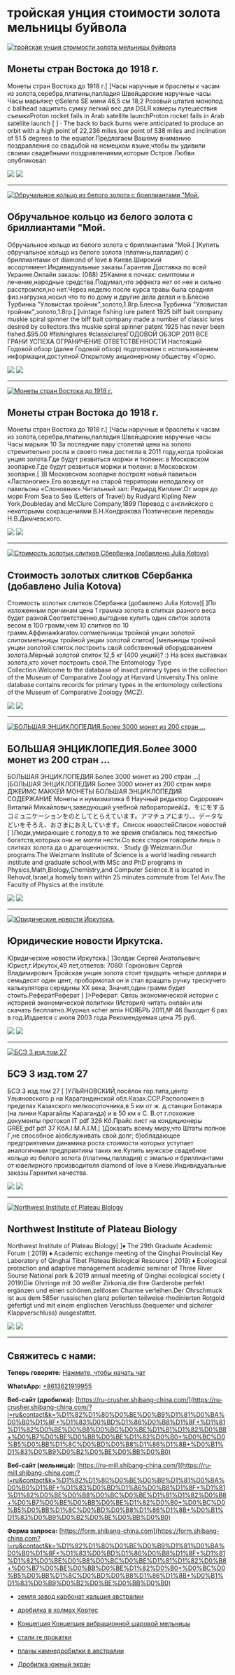 # тройская унция стоимости золота мельницы буйвола

<a href="https://swt.shibang-china.com/?l=ru&img&k=%D1%82%D1%80%D0%BE%D0%B9%D1%81%D0%BA%D0%B0%D1%8F+%D1%83%D0%BD%D1%86%D0%B8%D1%8F+%D1%81%D1%82%D0%BE%D0%B8%D0%BC%D0%BE%D1%81%D1%82%D0%B8+%D0%B7%D0%BE%D0%BB%D0%BE%D1%82%D0%B0+%D0%BC%D0%B5%D0%BB%D1%8C%D0%BD%D0%B8%D1%86%D1%8B+%D0%B1%D1%83%D0%B9%D0%B2%D0%BE%D0%BB%D0%B0" target="_blank">![тройская унция стоимости золота мельницы буйвола](http://static.shibang-china.com/all-800x300/1212.jpg)</a>

## Монеты стран Востока до 1918 г.
Монеты стран Востока до 1918 г.[ ]Часы наручные и браслеты к часам из золота,серебра,платины,палладия Швейцарские наручные часы Часы марьяжღ ღSelens SE мини 46,5 см 18,2 Розовый штатив монопод с ballhead защитить сумку легкий вес для DSLR камеры путешествия съемкиProton rocket fails in Arab satellite launchProton rocket fails in Arab satellite launch [ ]&nbsp;&#0183;&#32;The back to back burns were anticipated to produce an orbit with a high point of 22,236 miles,low point of 538 miles and inclination of 51.5 degrees to the equator.Предлагаем Вашему вниманию поздравления со свадьбой на немецком языке,чтобы вы удивили своими свадебными поздравлениями,которые Остров Любви опубликовал


<a href="https://whatsapp.shibangsoft.com/WhatsApp.php" target="_blank" title="WhatsApp">![](http://static.shibang-china.com/icon/whatsapp.png)</a> <a href="https://swt.shibang-china.com/?l=ru&icon&k=%D1%82%D1%80%D0%BE%D0%B9%D1%81%D0%BA%D0%B0%D1%8F+%D1%83%D0%BD%D1%86%D0%B8%D1%8F+%D1%81%D1%82%D0%BE%D0%B8%D0%BC%D0%BE%D1%81%D1%82%D0%B8+%D0%B7%D0%BE%D0%BB%D0%BE%D1%82%D0%B0+%D0%BC%D0%B5%D0%BB%D1%8C%D0%BD%D0%B8%D1%86%D1%8B+%D0%B1%D1%83%D0%B9%D0%B2%D0%BE%D0%BB%D0%B0" target="_blank">![](http://static.shibang-china.com/icon/chat-ru.png)</a>

---

<a href="https://swt.shibang-china.com/?l=ru&img&k=%D1%82%D1%80%D0%BE%D0%B9%D1%81%D0%BA%D0%B0%D1%8F+%D1%83%D0%BD%D1%86%D0%B8%D1%8F+%D1%81%D1%82%D0%BE%D0%B8%D0%BC%D0%BE%D1%81%D1%82%D0%B8+%D0%B7%D0%BE%D0%BB%D0%BE%D1%82%D0%B0+%D0%BC%D0%B5%D0%BB%D1%8C%D0%BD%D0%B8%D1%86%D1%8B+%D0%B1%D1%83%D0%B9%D0%B2%D0%BE%D0%BB%D0%B0" target="_blank">![Обручальное кольцо из белого золота с бриллиантами &quot;Мой.](http://static.shibang-china.com/all-800x300/1282.jpg)</a>

## Обручальное кольцо из белого золота с бриллиантами &quot;Мой.
Обручальное кольцо из белого золота с бриллиантами &quot;Мой.[ ]Купить обручальное кольцо из белого золота (платины,палладия) с бриллиантами от diamond of love в Киеве.Широкий ассортимент.Индивидуальные заказы.Гарантия.Доставка по всей Украине.Онлайн заказы: (068) 25Камни в почках: симптомы и лечение,народные средства.Подумал,что эффекта нет от нее и сильно расстроился,но нет.Через неделю после курса травы была средняя физ.нагрузка,носил что то по дому и другие дела делал и в.Блесна Турбинка &quot;Уловистая тройник&quot;,золото,1.8гр.Блесна Турбинка &quot;Уловистая тройник&quot;,золото,1.8гр.[ ]vintage fishing lure patent 1925 biff bait company muskie spiral spinner the biff bait company made a number of classic lures desired by collectors.this muskie spiral spinner patent 1925 has never been fished.$95.00 #fishinglures #classicluresГОДОВОЙ ОБЗОР 2011 ВСЕ ГРАНИ УСПЕХА ОГРАНИЧЕНИЕ ОТВЕТСТВЕННОСТИ Настоящий Годовой обзор (далее Годовой обзор) подготовлен с использованием информации,доступной Открытому акционерному обществу &#171;Горно.


<a href="https://whatsapp.shibangsoft.com/WhatsApp.php" target="_blank" title="WhatsApp">![](http://static.shibang-china.com/icon/whatsapp.png)</a> <a href="https://swt.shibang-china.com/?l=ru&icon&k=%D1%82%D1%80%D0%BE%D0%B9%D1%81%D0%BA%D0%B0%D1%8F+%D1%83%D0%BD%D1%86%D0%B8%D1%8F+%D1%81%D1%82%D0%BE%D0%B8%D0%BC%D0%BE%D1%81%D1%82%D0%B8+%D0%B7%D0%BE%D0%BB%D0%BE%D1%82%D0%B0+%D0%BC%D0%B5%D0%BB%D1%8C%D0%BD%D0%B8%D1%86%D1%8B+%D0%B1%D1%83%D0%B9%D0%B2%D0%BE%D0%BB%D0%B0" target="_blank">![](http://static.shibang-china.com/icon/chat-ru.png)</a>

---

<a href="https://swt.shibang-china.com/?l=ru&img&k=%D1%82%D1%80%D0%BE%D0%B9%D1%81%D0%BA%D0%B0%D1%8F+%D1%83%D0%BD%D1%86%D0%B8%D1%8F+%D1%81%D1%82%D0%BE%D0%B8%D0%BC%D0%BE%D1%81%D1%82%D0%B8+%D0%B7%D0%BE%D0%BB%D0%BE%D1%82%D0%B0+%D0%BC%D0%B5%D0%BB%D1%8C%D0%BD%D0%B8%D1%86%D1%8B+%D0%B1%D1%83%D0%B9%D0%B2%D0%BE%D0%BB%D0%B0" target="_blank">![Монеты стран Востока до 1918 г.](http://static.shibang-china.com/all-800x300/1007.jpg)</a>

## Монеты стран Востока до 1918 г.
Монеты стран Востока до 1918 г.[ ]Часы наручные и браслеты к часам из золота,серебра,платины,палладия Швейцарские наручные часы Часы марьяж 10 За последние пару столетий цена на золото стремительно росла и своего пика достигла в 2011 году,когда тройская унция золота.Где будут резвиться моржи и тюлени: в Московском зоопарке.Где будут резвиться моржи и тюлени: в Московском зоопарке.[ ]В Московском зоопарке построят новый павильон &#171;Ластоногие&#187;.Его возведут на старой территории неподалеку от павильона &#171;Слоновник&#187;.Читальный зал: Редьярд Киплинг.От моря до моря  From Sea to Sea (Letters of Travel) by Rudyard Kipling New York,Doubleday and McClure Company,1899 Перевод с английского с некоторыми сокращениями В.Н.Кондракова Поэтические переводы Н.В.Димчевского.


<a href="https://whatsapp.shibangsoft.com/WhatsApp.php" target="_blank" title="WhatsApp">![](http://static.shibang-china.com/icon/whatsapp.png)</a> <a href="https://swt.shibang-china.com/?l=ru&icon&k=%D1%82%D1%80%D0%BE%D0%B9%D1%81%D0%BA%D0%B0%D1%8F+%D1%83%D0%BD%D1%86%D0%B8%D1%8F+%D1%81%D1%82%D0%BE%D0%B8%D0%BC%D0%BE%D1%81%D1%82%D0%B8+%D0%B7%D0%BE%D0%BB%D0%BE%D1%82%D0%B0+%D0%BC%D0%B5%D0%BB%D1%8C%D0%BD%D0%B8%D1%86%D1%8B+%D0%B1%D1%83%D0%B9%D0%B2%D0%BE%D0%BB%D0%B0" target="_blank">![](http://static.shibang-china.com/icon/chat-ru.png)</a>

---

<a href="https://swt.shibang-china.com/?l=ru&img&k=%D1%82%D1%80%D0%BE%D0%B9%D1%81%D0%BA%D0%B0%D1%8F+%D1%83%D0%BD%D1%86%D0%B8%D1%8F+%D1%81%D1%82%D0%BE%D0%B8%D0%BC%D0%BE%D1%81%D1%82%D0%B8+%D0%B7%D0%BE%D0%BB%D0%BE%D1%82%D0%B0+%D0%BC%D0%B5%D0%BB%D1%8C%D0%BD%D0%B8%D1%86%D1%8B+%D0%B1%D1%83%D0%B9%D0%B2%D0%BE%D0%BB%D0%B0" target="_blank">![Стоимость золотых слитков Сбербанка (добавлено Julia Kotova)](http://static.shibang-china.com/all-800x300/942.jpg)</a>

## Стоимость золотых слитков Сбербанка (добавлено Julia Kotova)
Стоимость золотых слитков Сбербанка (добавлено Julia Kotova)[ ]По изложенным причинам цена 1 грамма золота в слитках разного веса будет разной.Соответственно,выгоднее купить один слиток золота весом в 100 грамм,чем 10 слитков по 10 грамм.Аффинажkaratov.comмельницы тройной унции золотой слитокмельницы тройной унции золотой слиток[ ]мельницы тройной унции золотой слиток.построить свой собственный оборудованием золота.Мерный золотой слиток 12,5 кг (400 унций)? :) На всех выставках золота,кто хочет построить свой.The Entomology Type Collection.Welcome to the database of insect primary types in the collection of the Museum of Comparative Zoology at Harvard University.This online database contains records for primary types in the entomology collections of the Museum of Comparative Zoology (MCZ).


<a href="https://whatsapp.shibangsoft.com/WhatsApp.php" target="_blank" title="WhatsApp">![](http://static.shibang-china.com/icon/whatsapp.png)</a> <a href="https://swt.shibang-china.com/?l=ru&icon&k=%D1%82%D1%80%D0%BE%D0%B9%D1%81%D0%BA%D0%B0%D1%8F+%D1%83%D0%BD%D1%86%D0%B8%D1%8F+%D1%81%D1%82%D0%BE%D0%B8%D0%BC%D0%BE%D1%81%D1%82%D0%B8+%D0%B7%D0%BE%D0%BB%D0%BE%D1%82%D0%B0+%D0%BC%D0%B5%D0%BB%D1%8C%D0%BD%D0%B8%D1%86%D1%8B+%D0%B1%D1%83%D0%B9%D0%B2%D0%BE%D0%BB%D0%B0" target="_blank">![](http://static.shibang-china.com/icon/chat-ru.png)</a>

---

<a href="https://swt.shibang-china.com/?l=ru&img&k=%D1%82%D1%80%D0%BE%D0%B9%D1%81%D0%BA%D0%B0%D1%8F+%D1%83%D0%BD%D1%86%D0%B8%D1%8F+%D1%81%D1%82%D0%BE%D0%B8%D0%BC%D0%BE%D1%81%D1%82%D0%B8+%D0%B7%D0%BE%D0%BB%D0%BE%D1%82%D0%B0+%D0%BC%D0%B5%D0%BB%D1%8C%D0%BD%D0%B8%D1%86%D1%8B+%D0%B1%D1%83%D0%B9%D0%B2%D0%BE%D0%BB%D0%B0" target="_blank">![БОЛЬШАЯ ЭНЦИКЛОПЕДИЯ.Более 3000 монет из 200 стран …](http://static.shibang-china.com/all-800x300/1438.jpg)</a>

## БОЛЬШАЯ ЭНЦИКЛОПЕДИЯ.Более 3000 монет из 200 стран …
БОЛЬШАЯ ЭНЦИКЛОПЕДИЯ.Более 3000 монет из 200 стран …[ ]БОЛЬШАЯ ЭНЦИКЛОПЕДИЯ Более 3000 монет из 200 стран мира ДЖЕЙМС МАККЕЙ МОНЕТЫ БОЛЬШАЯ ЭНЦИКЛОПЕДИЯ СОДЕРЖАНИЕ Монеты и нумизматика 6 Научный редактор Сидорович Виталий Михайлович,заведующий учебной лабораториейは、をにをするコミュニケーションをのとしてとらえています。アマチュアにまり、、データなどいをそろえ、おさまにおえしています。Список новостейСписок новостей [ ]Люди,умирающие с голоду,в то же время сгибались под тяжестью богатств,которых они не могли нести.Со всех сторон говорили лишь о слитках золота да о драгоценностях.&nbsp;&#0183;&#32;Study @ Weizmann.Our programs.The Weizmann Institute of Science is a world leading research institute and graduate school,with MSc and PhD programs in Physics,Math,Biology,Chemistry,and Computer Science.It is located in Rehovot,Israel,a homely town within 25 minutes commute from Tel Aviv.The Faculty of Physics at the institute.


<a href="https://whatsapp.shibangsoft.com/WhatsApp.php" target="_blank" title="WhatsApp">![](http://static.shibang-china.com/icon/whatsapp.png)</a> <a href="https://swt.shibang-china.com/?l=ru&icon&k=%D1%82%D1%80%D0%BE%D0%B9%D1%81%D0%BA%D0%B0%D1%8F+%D1%83%D0%BD%D1%86%D0%B8%D1%8F+%D1%81%D1%82%D0%BE%D0%B8%D0%BC%D0%BE%D1%81%D1%82%D0%B8+%D0%B7%D0%BE%D0%BB%D0%BE%D1%82%D0%B0+%D0%BC%D0%B5%D0%BB%D1%8C%D0%BD%D0%B8%D1%86%D1%8B+%D0%B1%D1%83%D0%B9%D0%B2%D0%BE%D0%BB%D0%B0" target="_blank">![](http://static.shibang-china.com/icon/chat-ru.png)</a>

---

<a href="https://swt.shibang-china.com/?l=ru&img&k=%D1%82%D1%80%D0%BE%D0%B9%D1%81%D0%BA%D0%B0%D1%8F+%D1%83%D0%BD%D1%86%D0%B8%D1%8F+%D1%81%D1%82%D0%BE%D0%B8%D0%BC%D0%BE%D1%81%D1%82%D0%B8+%D0%B7%D0%BE%D0%BB%D0%BE%D1%82%D0%B0+%D0%BC%D0%B5%D0%BB%D1%8C%D0%BD%D0%B8%D1%86%D1%8B+%D0%B1%D1%83%D0%B9%D0%B2%D0%BE%D0%BB%D0%B0" target="_blank">![Юридические новости Иркутска.](http://static.shibang-china.com/all-800x300/237.jpg)</a>

## Юридические новости Иркутска.
Юридические новости Иркутска.[ ]Золдак Сергей Анатольевич: Юрист,г.Иркутск,49 лет,ответов: 7080: Горюнович Сергей Владимирович Тройская унция золота стоит тридцать четыре доллара и семьдесят один цент, пробормотал он и стал вращать ручку трескучего калькулятора середины ХХ века, Значит,один грамм будет стоить.РефератРеферат [ ]&gt;Реферат: Связь экономической истории с историей экономической политики (История) читать онлайн или скачать бесплатно.Журнал &#171;cher ami&#187; НОЯБРЬ 2011,№ 46 Выходит 6 раз в год.Издается с июля 2003 года.Рекомендуемая цена 75 руб.


<a href="https://whatsapp.shibangsoft.com/WhatsApp.php" target="_blank" title="WhatsApp">![](http://static.shibang-china.com/icon/whatsapp.png)</a> <a href="https://swt.shibang-china.com/?l=ru&icon&k=%D1%82%D1%80%D0%BE%D0%B9%D1%81%D0%BA%D0%B0%D1%8F+%D1%83%D0%BD%D1%86%D0%B8%D1%8F+%D1%81%D1%82%D0%BE%D0%B8%D0%BC%D0%BE%D1%81%D1%82%D0%B8+%D0%B7%D0%BE%D0%BB%D0%BE%D1%82%D0%B0+%D0%BC%D0%B5%D0%BB%D1%8C%D0%BD%D0%B8%D1%86%D1%8B+%D0%B1%D1%83%D0%B9%D0%B2%D0%BE%D0%BB%D0%B0" target="_blank">![](http://static.shibang-china.com/icon/chat-ru.png)</a>

---

<a href="https://swt.shibang-china.com/?l=ru&img&k=%D1%82%D1%80%D0%BE%D0%B9%D1%81%D0%BA%D0%B0%D1%8F+%D1%83%D0%BD%D1%86%D0%B8%D1%8F+%D1%81%D1%82%D0%BE%D0%B8%D0%BC%D0%BE%D1%81%D1%82%D0%B8+%D0%B7%D0%BE%D0%BB%D0%BE%D1%82%D0%B0+%D0%BC%D0%B5%D0%BB%D1%8C%D0%BD%D0%B8%D1%86%D1%8B+%D0%B1%D1%83%D0%B9%D0%B2%D0%BE%D0%BB%D0%B0" target="_blank">![БСЭ 3 изд.том 27](http://static.shibang-china.com/all-800x300/211.jpg)</a>

## БСЭ 3 изд.том 27
БСЭ 3 изд.том 27 [ ]УЛЬЯНОВСКИЙ,посёлок гор.типа,центр Ульяновского р на Карагандинской обл.Казах.ССР.Расположен в пределах Казахского мелкосопочника,в 5 км от ж. д.станции Ботакара (на линии Карагайлы Караганда) и в 50 км к С. В.от г.похожие документы протокол IT pdf 326 Кб.Прайс лист на кондиционеры GREE;pdf pdf 37 КбA.I.M.A.I.M.[ ]Доказать всему миру,что Штаты полное Г,не способное а)обслуживать свой долг; б)обладающее предприятиями динамика роста стоимости которых уступает аналогичным предприятиям таких же.Купить мужское свадебное кольцо из белого золота (платины,палладия) с эмалью и бриллиантами от ювелирного производителя diamond of love в Киеве.Индивидуальные заказы.Гарантия качества.


<a href="https://whatsapp.shibangsoft.com/WhatsApp.php" target="_blank" title="WhatsApp">![](http://static.shibang-china.com/icon/whatsapp.png)</a> <a href="https://swt.shibang-china.com/?l=ru&icon&k=%D1%82%D1%80%D0%BE%D0%B9%D1%81%D0%BA%D0%B0%D1%8F+%D1%83%D0%BD%D1%86%D0%B8%D1%8F+%D1%81%D1%82%D0%BE%D0%B8%D0%BC%D0%BE%D1%81%D1%82%D0%B8+%D0%B7%D0%BE%D0%BB%D0%BE%D1%82%D0%B0+%D0%BC%D0%B5%D0%BB%D1%8C%D0%BD%D0%B8%D1%86%D1%8B+%D0%B1%D1%83%D0%B9%D0%B2%D0%BE%D0%BB%D0%B0" target="_blank">![](http://static.shibang-china.com/icon/chat-ru.png)</a>

---

<a href="https://swt.shibang-china.com/?l=ru&img&k=%D1%82%D1%80%D0%BE%D0%B9%D1%81%D0%BA%D0%B0%D1%8F+%D1%83%D0%BD%D1%86%D0%B8%D1%8F+%D1%81%D1%82%D0%BE%D0%B8%D0%BC%D0%BE%D1%81%D1%82%D0%B8+%D0%B7%D0%BE%D0%BB%D0%BE%D1%82%D0%B0+%D0%BC%D0%B5%D0%BB%D1%8C%D0%BD%D0%B8%D1%86%D1%8B+%D0%B1%D1%83%D0%B9%D0%B2%D0%BE%D0%BB%D0%B0" target="_blank">![Northwest Institute of Plateau Biology](http://static.shibang-china.com/all-800x300/699.jpg)</a>

## Northwest Institute of Plateau Biology
Northwest Institute of Plateau Biology[ ]♦ The 29th Graduate Academic Forum ( 2019) ♦ Academic exchange meeting of the Qinghai Provincial Key Laboratory of Qinghai Tibet Plateau Biological Resource ( 2019) ♦ Ecological protection and adaptive management academic seminar of Three River Sourse National park &amp; 2019 annual meeting of Qinghai ecological society ( 2019)Die Ohrringe mit 30 wei&#223;er Zirkonia,die Ihre Garderobe perfekt erg&#228;nzen und einen sch&#246;nen,zeitlosen Charme verleihen.Der Ohrschmuck ist aus dem 585er russischen glanz polierten teilweise rhodinierten Rotgold gefertigt und mit einem englischen Verschluss (bequemer und sicherer Klappverschluss) ausgestattet.

<a href="https://whatsapp.shibangsoft.com/WhatsApp.php" target="_blank" title="WhatsApp">![](http://static.shibang-china.com/icon/whatsapp.png)</a> <a href="https://swt.shibang-china.com/?l=ru&icon&k=%D1%82%D1%80%D0%BE%D0%B9%D1%81%D0%BA%D0%B0%D1%8F+%D1%83%D0%BD%D1%86%D0%B8%D1%8F+%D1%81%D1%82%D0%BE%D0%B8%D0%BC%D0%BE%D1%81%D1%82%D0%B8+%D0%B7%D0%BE%D0%BB%D0%BE%D1%82%D0%B0+%D0%BC%D0%B5%D0%BB%D1%8C%D0%BD%D0%B8%D1%86%D1%8B+%D0%B1%D1%83%D0%B9%D0%B2%D0%BE%D0%BB%D0%B0" target="_blank">![](http://static.shibang-china.com/icon/chat-ru.png)</a>

---
## Свяжитесь с нами:

**Теперь говорите:** [Нажмите, чтобы начать чат](https://swt.shibang-china.com?l=ru&contact&k=%D1%82%D1%80%D0%BE%D0%B9%D1%81%D0%BA%D0%B0%D1%8F+%D1%83%D0%BD%D1%86%D0%B8%D1%8F+%D1%81%D1%82%D0%BE%D0%B8%D0%BC%D0%BE%D1%81%D1%82%D0%B8+%D0%B7%D0%BE%D0%BB%D0%BE%D1%82%D0%B0+%D0%BC%D0%B5%D0%BB%D1%8C%D0%BD%D0%B8%D1%86%D1%8B+%D0%B1%D1%83%D0%B9%D0%B2%D0%BE%D0%BB%D0%B0)

**WhatsApp:**  [+8613621919955](https://whatsapp.shibangsoft.com/WhatsApp.php)

**Веб-сайт (дробилка):** [https://ru-crusher.shibang-china.com/](https://ru-crusher.shibang-china.com/?l=ru&contact&k=%D1%82%D1%80%D0%BE%D0%B9%D1%81%D0%BA%D0%B0%D1%8F+%D1%83%D0%BD%D1%86%D0%B8%D1%8F+%D1%81%D1%82%D0%BE%D0%B8%D0%BC%D0%BE%D1%81%D1%82%D0%B8+%D0%B7%D0%BE%D0%BB%D0%BE%D1%82%D0%B0+%D0%BC%D0%B5%D0%BB%D1%8C%D0%BD%D0%B8%D1%86%D1%8B+%D0%B1%D1%83%D0%B9%D0%B2%D0%BE%D0%BB%D0%B0)

**Веб-сайт (мельница):** [https://ru-mill.shibang-china.com/](https://ru-mill.shibang-china.com/?l=ru&contact&k=%D1%82%D1%80%D0%BE%D0%B9%D1%81%D0%BA%D0%B0%D1%8F+%D1%83%D0%BD%D1%86%D0%B8%D1%8F+%D1%81%D1%82%D0%BE%D0%B8%D0%BC%D0%BE%D1%81%D1%82%D0%B8+%D0%B7%D0%BE%D0%BB%D0%BE%D1%82%D0%B0+%D0%BC%D0%B5%D0%BB%D1%8C%D0%BD%D0%B8%D1%86%D1%8B+%D0%B1%D1%83%D0%B9%D0%B2%D0%BE%D0%BB%D0%B0)

**Форма запроса:** [https://form.shibang-china.com](https://form.shibang-china.com?l=ru&contact&k=%D1%82%D1%80%D0%BE%D0%B9%D1%81%D0%BA%D0%B0%D1%8F+%D1%83%D0%BD%D1%86%D0%B8%D1%8F+%D1%81%D1%82%D0%BE%D0%B8%D0%BC%D0%BE%D1%81%D1%82%D0%B8+%D0%B7%D0%BE%D0%BB%D0%BE%D1%82%D0%B0+%D0%BC%D0%B5%D0%BB%D1%8C%D0%BD%D0%B8%D1%86%D1%8B+%D0%B1%D1%83%D0%B9%D0%B2%D0%BE%D0%BB%D0%B0)

* [земля завод карбонат кальция австралии](../112/%D0%B7%D0%B5%D0%BC%D0%BB%D1%8F%20%D0%B7%D0%B0%D0%B2%D0%BE%D0%B4%20%D0%BA%D0%B0%D1%80%D0%B1%D0%BE%D0%BD%D0%B0%D1%82%20%D0%BA%D0%B0%D0%BB%D1%8C%D1%86%D0%B8%D1%8F%20%D0%B0%D0%B2%D1%81%D1%82%D1%80%D0%B0%D0%BB%D0%B8%D0%B8.md)

* [дробилка в холмах Кортес](../116/%D0%B4%D1%80%D0%BE%D0%B1%D0%B8%D0%BB%D0%BA%D0%B0%20%D0%B2%20%D1%85%D0%BE%D0%BB%D0%BC%D0%B0%D1%85%20%D0%9A%D0%BE%D1%80%D1%82%D0%B5%D1%81.md)

* [Концепция Концепция вибрационной шаровой мельницы](../118/%D0%9A%D0%BE%D0%BD%D1%86%D0%B5%D0%BF%D1%86%D0%B8%D1%8F%20%D0%9A%D0%BE%D0%BD%D1%86%D0%B5%D0%BF%D1%86%D0%B8%D1%8F%20%D0%B2%D0%B8%D0%B1%D1%80%D0%B0%D1%86%D0%B8%D0%BE%D0%BD%D0%BD%D0%BE%D0%B9%20%D1%88%D0%B0%D1%80%D0%BE%D0%B2%D0%BE%D0%B9%20%D0%BC%D0%B5%D0%BB%D1%8C%D0%BD%D0%B8%D1%86%D1%8B.md)

* [стали re прокатки](../108/%D1%81%D1%82%D0%B0%D0%BB%D0%B8%20re%20%D0%BF%D1%80%D0%BE%D0%BA%D0%B0%D1%82%D0%BA%D0%B8.md)

* [планы камнедробилки в австралии](../116/%D0%BF%D0%BB%D0%B0%D0%BD%D1%8B%20%D0%BA%D0%B0%D0%BC%D0%BD%D0%B5%D0%B4%D1%80%D0%BE%D0%B1%D0%B8%D0%BB%D0%BA%D0%B8%20%D0%B2%20%D0%B0%D0%B2%D1%81%D1%82%D1%80%D0%B0%D0%BB%D0%B8%D0%B8.md)

* [Дробилка южный экран](../118/%D0%94%D1%80%D0%BE%D0%B1%D0%B8%D0%BB%D0%BA%D0%B0%20%D1%8E%D0%B6%D0%BD%D1%8B%D0%B9%20%D1%8D%D0%BA%D1%80%D0%B0%D0%BD.md)